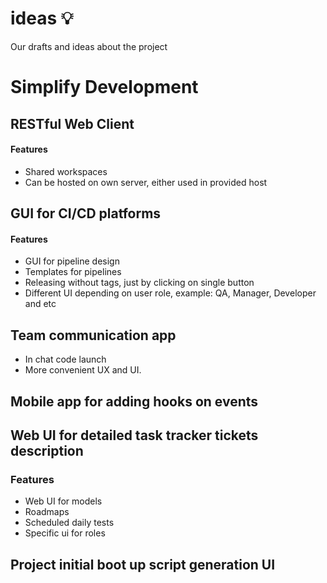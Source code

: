 # ideas :bulb:
Our drafts and ideas about the project

# Simplify Development 
## RESTful Web Client
#### Features
- Shared workspaces
- Can be hosted on own server, either used in provided host
## GUI for CI/CD platforms
#### Features
- GUI for pipeline design
- Templates for pipelines
- Releasing without tags, just by clicking on single button
- Different UI depending on user role, example: QA, Manager, Developer and etc
## Team communication app
- In chat code launch
- More convenient UX and UI.
## Mobile app for adding hooks on events
## Web UI for detailed task tracker tickets description
### Features
- Web UI for models
- Roadmaps
- Scheduled daily tests
- Specific ui for roles 
## Project initial boot up script generation UI
